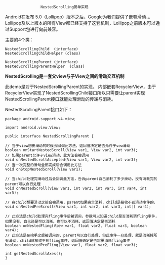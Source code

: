                     NestedScrolling简单实现

Android在发布 5.0（Lollipop）版本之后，Google为我们提供了嵌套滑动，。Lollipop及以上版本的所有View都已经支持了这套机制，Lollipop之前版本可以通过Support包进行向前兼容。

 主要的4个类：

  	NestedScrollingChild  (interface)
  	NestedScrollingChildHelper (class)

  	NestedScrollingParent (interface)
  	NestedScrollingParentHelper  (class)

**NestedScrolling是一套父view与子View之间的滑动交互机制**


 此demo是对于NestedScrollingParent的实现。 内部嵌套RecyclerView，由于RecyclerView实现了NestedScrollingChild接口所以只需要让parent实现NestedScrollingParent接口就能处理滑动的传递与消耗。

NestedScrollingParent接口如下：

	package android.support.v4.view;

	import android.view.View;

	public interface NestedScrollingParent {
	
	// 当子view想要滑动的时候会回调此方法，返回值决定是否允许子vew滑动
    boolean onStartNestedScroll(View var1, View var2, int var3);
	// 如果parent允许子view滑动，此方法会被调用
    void onNestedScrollAccepted(View var1, View var2, int var3);
	// 当一次完整的滑动全部完成后会调用此方法
    void onStopNestedScroll(View var1);

	// 当child处理完滑动过后会回调此方法，告诉parent自己消耗了多少滑动，没有消耗完的parent可以自行处理
    void onNestedScroll(View var1, int var2, int var3, int var4, int var5);

	// 在child想要滑动之前会被调用，parent如果完全消耗，child是接收不到滑动事件的，
    void onNestedPreScroll(View var1, int var2, int var3, int[] var4);

	// 此方法是child处理完fling事件后被调用，参数可以知道child是否消耗调fling事件，如果没有，自己还是可以消耗，也可以不消耗，返回值决定是否消耗
    boolean onNestedFling(View var1, float var2, float var3, boolean var4);
	// 此方法是在抬手之后被调用的，parent可以自行处理，但此事件一旦处理，就是消耗掉所有滑动，child就接收不到fling事件，返回值确定是否需要消耗fling事件
    boolean onNestedPreFling(View var1, float var2, float var3);

    int getNestedScrollAxes();
    }



